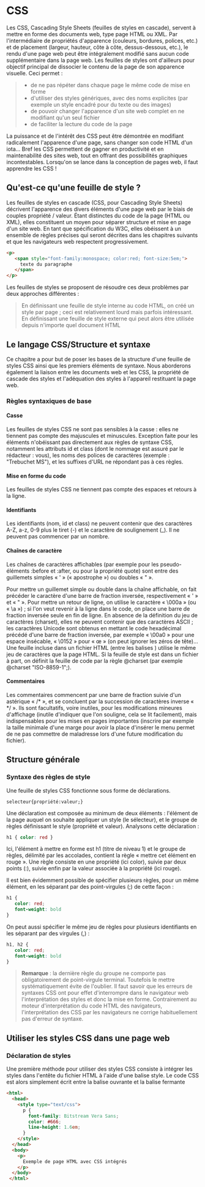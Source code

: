# CSS
Les CSS, Cascading Style Sheets (feuilles de styles en cascade), servent à mettre en forme des documents web, type page HTML ou XML. Par l'intermédiaire de propriétés d'apparence (couleurs, bordures, polices, etc.) et de placement (largeur, hauteur, côte à côte, dessus-dessous, etc.), le rendu d'une page web peut être intégralement modifié sans aucun code supplémentaire dans la page web. Les feuilles de styles ont d'ailleurs pour objectif principal de dissocier le contenu de la page de son apparence visuelle. Ceci permet :

> -    de ne pas répéter dans chaque page le même code de mise en forme
> -    d'utiliser des styles génériques, avec des noms explicites (par exemple un style encadré pour du texte ou des images)
> -    de pouvoir changer l'apparence d'un site web complet en ne modifiant qu'un seul fichier
> -    de faciliter la lecture du code de la page

La puissance et de l'intérêt des CSS peut être démontrée en modifiant radicalement l'apparence d'une page, sans changer son code HTML d'un iota... Bref les CSS permettent de gagner en productivité et en maintenabilité des sites web, tout en offrant des possibilités graphiques incontestables. Lorsqu'on se lance dans la conception de pages web, il faut apprendre les CSS !


## Qu'est-ce qu'une feuille de style ?

Les feuilles de styles en cascade (CSS, pour Cascading Style Sheets) décrivent l'apparence des divers éléments d'une page web par le biais de couples propriété / valeur. Étant distinctes du code de la page (HTML ou XML), elles constituent un moyen pour séparer structure et mise en page d'un site web. En tant que spécification du W3C, elles obéissent à un ensemble de règles précises qui seront décrites dans les chapitres suivants et que les navigateurs web respectent progressivement.

 
```html
<p>
   <span style="font-family:monospace; color:red; font-size:5em;">
     texte du paragraphe
   </span>
</p>
```
Les feuilles de styles se proposent de résoudre ces deux problèmes par deux approches différentes :

>    En définissant une feuille de style interne au code HTML, on créé un style par page ; ceci est relativement lourd mais parfois intéressant.
>    En définissant une feuille de style externe qui peut alors être utilisée depuis n'importe quel document HTML 

## Le langage CSS/Structure et syntaxe

Ce chapitre a pour but de poser les bases de la structure d'une feuille de styles CSS ainsi que les premiers éléments de syntaxe. Nous aborderons également la liaison entre les documents web et les CSS, la propriété de cascade des styles et l'adéquation des styles à l'appareil restituant la page web. 

### Règles syntaxiques de base

#### Casse
Les feuilles de styles CSS ne sont pas sensibles à la casse : elles ne tiennent pas compte des majuscules et minuscules. Exception faite pour les éléments n'obéissant pas directement aux règles de syntaxe CSS, notamment les attributs id et class (dont le nommage est assuré par le rédacteur : vous), les noms des polices de caractères (exemple : "Trebuchet MS"), et les suffixes d'URL ne répondant pas à ces règles.

#### Mise en forme du code
Les feuilles de styles CSS ne tiennent pas compte des espaces et retours à la ligne.

#### Identifiants
Les identifiants (nom, id et class) ne peuvent contenir que des caractères A-Z, a-z, 0-9 plus le tiret (-) et le caractère de soulignement (_). Il ne peuvent pas commencer par un nombre.

#### Chaînes de caractère
Les chaînes de caractères affichables (par exemple pour les pseudo-éléments :before et :after, ou pour la propriété quote) sont entre des guillemets simples « ' » (« apostrophe ») ou doubles « " ».

Pour mettre un guillemet simple ou double dans la chaîne affichable, on fait précéder le caractère d'une barre de fraction inversée, respectivement « \' » et « \" ».
Pour mettre un retour de ligne, on utilise le caractère « \000a » (ou « \a ») ; si l'on veut revenir à la ligne dans le code, on place une barre de fraction inversée seule en fin de ligne.
En absence de la définition du jeu de caractères (charset), elles ne peuvent contenir que des caractères ASCII ; les caractères Unicode sont obtenus en mettant le code hexadécimal précédé d'une barre de fraction inversée, par exemple « \00a0 » pour une espace insécable, « \0152 » pour « œ » (on peut ignorer les zéros de tête)… Une feuille incluse dans un fichier HTML (entre les balises <style>…</style>) utilise le même jeu de caractères que la page HTML. Si la feuille de style est dans un fichier à part, on définit la feuille de code par la règle @charset (par exemple @charset "ISO-8859-1";).

#### Commentaires
Les commentaires commencent par une barre de fraction suivie d'un astérique « /* », et se concluent par la succession de caractères inverse « */ ». Ils sont facultatifs, voire inutiles, pour les modifications mineures d'affichage (inutile d'indiquer que l'on souligne, cela se lit facilement), mais indispensables pour les mises en pages importantes (inscrire par exemple la taille minimale d'une marge pour avoir la place d'insérer le menu permet de ne pas commettre de maladresse lors d'une future modification du fichier).

## Structure générale

### Syntaxe des règles de style

Une feuille de styles CSS fonctionne sous forme de déclarations.

```
selecteur{propriété:valeur;}
```

Une déclaration est composée au minimum de deux éléments : l'élément de la page auquel on souhaite appliquer un style (le sélecteur), et le groupe de règles définissant le style (propriété et valeur). Analysons cette déclaration :

```css
h1 { color: red }
```

Ici, l'élément à mettre en forme est h1 (titre de niveau 1) et le groupe de règles, délimité par les accolades, contient la règle « mettre cet élément en rouge ». Une règle consiste en une propriété (ici color), suivie par deux points (:), suivie enfin par la valeur associée à la propriété (ici rouge).

Il est bien évidemment possible de spécifier plusieurs règles, pour un même élément, en les séparant par des point-virgules (;) de cette façon :

```css
h1 {
   color: red;
   font-weight: bold
}
```


On peut aussi spécifier le même jeu de règles pour plusieurs identifiants en les séparant par des virgules (,) :

```css
h1, h2 {
   color: red;
   font-weight: bold
}
```


> **Remarque** : la dernière règle du groupe ne comporte pas obligatoirement de point-virgule terminal. Toutefois le mettre systématiquement évite de l'oublier. Il faut savoir que les erreurs de syntaxes CSS ont pour effet d'interrompre dans le navigateur web l'interprétation des styles et donc la mise en forme. Contrairement au moteur d'interprétation du code HTML des navigateurs, l'interprétation des CSS par les navigateurs ne corrige habituellement pas d'erreur de syntaxe. 


## Utiliser les styles CSS dans une page web

### Déclaration de styles
Une première méthode pour utiliser des styles CSS consiste à intégrer les styles dans l'entête du fichier HTML à l'aide d'une balise style. Le code CSS est alors simplement écrit entre la balise ouvrante et la balise fermante

```html
<html>
  <head>
    <style type="text/css">
      p {
        font-family: Bitstream Vera Sans;
        color: #666;
        line-height: 1.6em;
      }
    </style>
  </head>
  <body>
    <p>
      Exemple de page HTML avec CSS intégrés
    </p>
  </body>
 </html>
```
